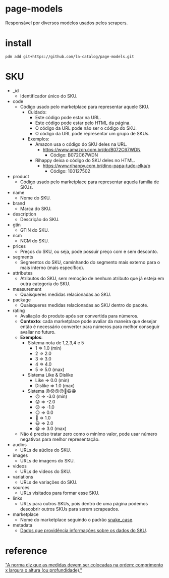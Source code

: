 # page-models
Responsável por diversos modelos usados pelos scrapers.  

# install
`pdm add git+https://github.com/la-catalog/page-models.git`  

# SKU
* _id
    * Identificador único do SKU.
* code
    * Código usado pelo marketplace para representar aquele SKU.
        * Cuidado:
            * Este código pode estar na URL.
            * Este código pode estar pelo HTML da página.
            * O código da URL pode não ser o código do SKU.
            * O código da URL pode representar um grupo de SKUs.
        * Exemplos:
            * Amazon usa o código do SKU deles na URL.  
                * https://www.amazon.com.br/dp/B072C67WDN
                    * Código: B072C67WDN
            * Rihappy deixa o código do SKU deles no HTML.
                * https://www.rihappy.com.br/dino-papa-tudo-elka/p
                    * Código: 100127502
* product
    * Código usado pelo marketplace para representar aquela familia de SKUs.
* name
    * Nome do SKU.
* brand
    * Marca do SKU.
* description
    * Descrição do SKU.
* gtin
    * GTIN do SKU.
* ncm
    * NCM do SKU.
* prices
    * Preços do SKU, ou seja, pode possuir preço com e sem desconto.
* segments
    * Segmentos do SKU, caminhando do segmento mais externo para o mais interno (mais específico).
* attributes
    * Atributos do SKU, sem remoção de nenhum atributo que já esteja em outra categoria do SKU.
* measurement
    * Quaisqueres medidas relacionadas ao SKU.
* package
    * Quaisqueres medidas relacionadas ao SKU dentro do pacote.
* rating
    * Avaliação do produto após ser convertida para números.
    * **Contexto**: cada marketplace pode avaliar da maneira que desejar então é necessário converter para números para melhor conseguir avaliar no futuro.
    * **Exemplos**:
        * Sistema nota de 1,2,3,4 e 5
            * 1 => 1.0 (min)
            * 2 => 2.0
            * 3 => 3.0
            * 4 => 4.0
            * 5 => 5.0 (max)
        * Sistema Like & Dislike
            * Like => 0.0 (min)
            * Dislike => 1.0 (max)
        * Sistema 😠😟😕😐🙂😃😁
            * 😠 => -3.0 (min)
            * 😟 => -2.0
            * 😕 => -1.0
            * 😐 => 0.0
            * 🙂 => 1.0
            * 😃 => 2.0
            * 😁 => 3.0 (max)
    * Não é preciso tratar zero como o minímo valor, pode usar número negativos para melhor representação.
* audios
    * URLs de aúdios do SKU.
* images
    * URLs de imagens do SKU.
* videos
    * URLs de videos do SKU.
* variations
    * URLs de variações do SKU.
* sources
    * URLs visitados para formar esse SKU.
* links
    * URLs para outros SKUs, pois dentro de uma página podemos descobrir outros SKUs para serem scrapeados.
* marketplace
    * Nome do marketplace seguindo o padrão [snake_case](https://en.wikipedia.org/wiki/Snake_case).
* metadata
    * [Dados que providência informações sobre os dados do SKU](https://en.wikipedia.org/wiki/Metadata).

# reference
["A norma diz que as medidas devem ser colocadas na ordem: comprimento x largura x altura (ou profundidade)."](https://www.diferenca.com/comprimento-largura-e-altura/#:~:text=A%20norma%20diz%20que%20as,x%20altura%20(ou%20profundidade).)
